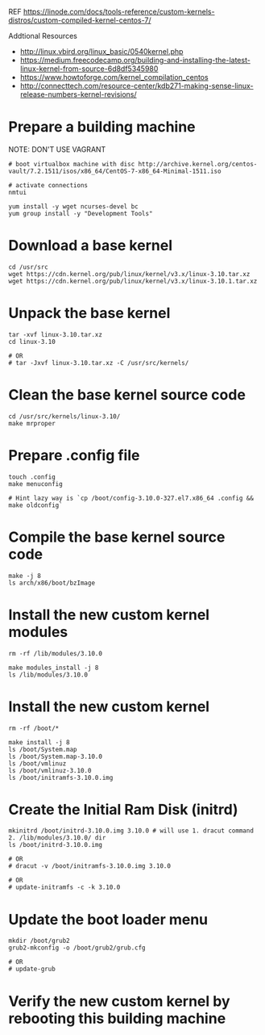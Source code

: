 REF https://linode.com/docs/tools-reference/custom-kernels-distros/custom-compiled-kernel-centos-7/

Addtional Resources

* http://linux.vbird.org/linux_basic/0540kernel.php
* https://medium.freecodecamp.org/building-and-installing-the-latest-linux-kernel-from-source-6d8df5345980
* https://www.howtoforge.com/kernel_compilation_centos
* http://connecttech.com/resource-center/kdb271-making-sense-linux-release-numbers-kernel-revisions/

# Prepare a building machine

NOTE: DON'T USE VAGRANT

```
# boot virtualbox machine with disc http://archive.kernel.org/centos-vault/7.2.1511/isos/x86_64/CentOS-7-x86_64-Minimal-1511.iso

# activate connections
nmtui

yum install -y wget ncurses-devel bc
yum group install -y "Development Tools"
```

# Download a base kernel

```
cd /usr/src
wget https://cdn.kernel.org/pub/linux/kernel/v3.x/linux-3.10.tar.xz
wget https://cdn.kernel.org/pub/linux/kernel/v3.x/linux-3.10.1.tar.xz
```

# Unpack the base kernel

```
tar -xvf linux-3.10.tar.xz
cd linux-3.10

# OR
# tar -Jxvf linux-3.10.tar.xz -C /usr/src/kernels/
```

# Clean the base kernel source code

```
cd /usr/src/kernels/linux-3.10/
make mrproper
```

# Prepare .config file

```
touch .config
make menuconfig

# Hint lazy way is `cp /boot/config-3.10.0-327.el7.x86_64 .config && make oldconfig`
```

# Compile the base kernel source code

```
make -j 8
ls arch/x86/boot/bzImage
```
# Install the new custom kernel modules

```
rm -rf /lib/modules/3.10.0

make modules_install -j 8
ls /lib/modules/3.10.0
```

# Install the new custom kernel

```
rm -rf /boot/*

make install -j 8
ls /boot/System.map
ls /boot/System.map-3.10.0
ls /boot/vmlinuz
ls /boot/vmlinuz-3.10.0
ls /boot/initramfs-3.10.0.img
```

# Create the Initial Ram Disk (initrd)

```
mkinitrd /boot/initrd-3.10.0.img 3.10.0 # will use 1. dracut command 2. /lib/modules/3.10.0/ dir
ls /boot/initrd-3.10.0.img

# OR
# dracut -v /boot/initramfs-3.10.0.img 3.10.0

# OR
# update-initramfs -c -k 3.10.0
```

# Update the boot loader menu

```
mkdir /boot/grub2
grub2-mkconfig -o /boot/grub2/grub.cfg

# OR
# update-grub
```

# Verify the new custom kernel by rebooting this building machine


